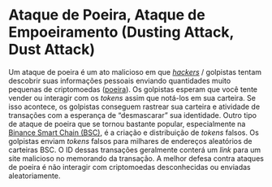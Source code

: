 # Ataque de Poeira, Ataque de Empoeiramento (Dusting Attack, Dust Attack)

Um ataque de poeira é um ato malicioso em que [_hackers_](Hacker%20Black%20Hat.md) / golpistas tentam descobrir suas informações pessoais enviando quantidades muito pequenas de criptomoedas ([poeira](Poeira.md)). Os golpistas esperam que você tente vender ou interagir com os _tokens_ assim que notá-los em sua carteira. Se isso acontece, os golpistas conseguem rastrear sua carteira e atividade de transações com a esperança de “desmascarar” sua identidade. Outro tipo de ataque de poeira que se tornou bastante popular, especialmente na [Binance Smart Chain (BSC)](Binance%20Smart%20Chain.md), é a criação e distribuição de _tokens_ falsos. Os golpistas enviam _tokens_ falsos para milhares de endereços aleatórios de carteiras BSC. O ID dessas transações geralmente conterá um _link_ para um site malicioso no memorando da transação. A melhor defesa contra ataques de poeira é não interagir com criptomoedas desconhecidas ou enviadas aleatoriamente.
